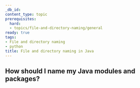 ```yaml
---
_db_id: 
content_type: topic
prerequisites:
  hard:
  - topics/file-and-directory-naming/general
ready: true
tags:
- File and directory naming
- python
title: File and directory naming in Java
---
```


## How should I name my Java modules and packages?
